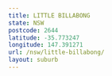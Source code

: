 ```yaml
---
title: LITTLE BILLABONG
state: NSW
postcode: 2644
latitude: -35.773247
longitude: 147.391271
url: /nsw/little-billabong/
layout: suburb
---
```


